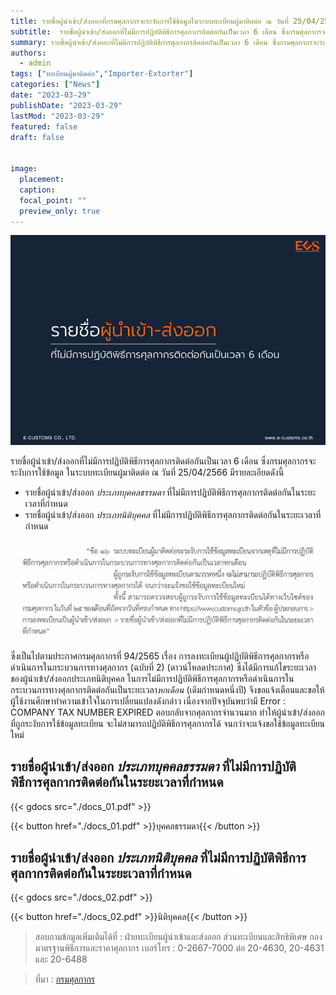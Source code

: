 ```yaml
---
title: รายชื่อผู้นำเข้า/ส่งออกที่กรมศุลกากรจะระงับการใช้ข้อมูลในระบบทะเบียนผู้มาติดต่อ ณ วันที่ 25/04/2566
subtitle:  รายชื่อผู้นำเข้า/ส่งออกที่ไม่มีการปฏิบัติพิธีการศุลกากรติดต่อกันเป็นเวลา 6 เดือน ซึ่งกรมศุลกากรจะระงับการใช้ข้อมูลในระบบทะเบียนผู้มาติดต่อ ณ วันที่ 25/04/2566 
summary: รายชื่อผู้นำเข้า/ส่งออกที่ไม่มีการปฏิบัติพิธีการศุลกากรติดต่อกันเป็นเวลา 6 เดือน ซึ่งกรมศุลกากรจะระงับการใช้ข้อมูลในระบบทะเบียนผู้มาติดต่อ ณ วันที่ 25/04/2566 
authors: 
  - admin
tags: ["ทะเบียนผู้มาติดต่อ","Importer-Extorter"]
categories: ["News"]
date: "2023-03-29"
publishDate: "2023-03-29"
lastMod: "2023-03-29"
featured: false
draft: false


image:
  placement:
  caption:
  focal_point: ""
  preview_only: true
---
```


![](featured.png)

รายชื่อผู้นำเข้า/ส่งออกที่ไม่มีการปฏิบัติพิธีการศุลกากรติดต่อกันเป็นเวลา 6 เดือน ซึ่งกรมศุลกากรจะระงับการใช้ข้อมูล ในระบบทะเบียนผู้มาติดต่อ ณ วันที่ 25/04/2566 มีรายละเอียดดังนี้

-	รายชื่อผู้นำเข้า/ส่งออก *ประเภทบุคคลธรรมดา* ที่ไม่มีการปฏิบัติพิธีการศุลกากรติดต่อกันในระยะเวลาที่กำหนด
-	รายชื่อผู้นำเข้า/ส่งออก *ประเภทนิติบุคคล* ที่ไม่มีการปฏิบัติพิธีการศุลกากรติดต่อกันในระยะเวลาที่กำหนด 

![](img.png)

ซึ่งเป็นไปตามประกาศกรมศุลกากรที่ 94/2565 เรื่อง การลงทะเบียนผู้ปฏิบัติพิธีการศุลกากรหรือดำเนินการในกระบวนการทางศุลกากร (ฉบับที่ 2) (ดาวน์โหลดประกาศ) ซึ่งได้มีการแก้ไขระยะเวลา ของผู้นำเข้า/ส่งออกประเภทนิติบุคคล ในการไม่มีการปฏิบัติพิธีการศุลกากรหรือดำเนินการในกระบวนการทางศุลกากรติดต่อกันเป็นระยะเวลา*หกเดือน* (เดิมกำหนดหนึ่งปี) จึงขอแจ้งเตือนและขอให้ผู้ใช้งานศึกษาทำความเข้าใจในการเปลี่ยนแปลงดังกล่าว เนื่องจากปัจจุบันพบว่ามี Error : COMPANY TAX NUMBER EXPIRED ตอบกลับจากศุลกากรจำนวนมาก ทำให้ผู้นำเข้า/ส่งออกที่ถูกระงับการใช้ข้อมูลทะเบียน จะไม่สามารถปฏิบัติพิธีการศุลกากรได้ จนกว่าจะแจ้งขอใช้ข้อมูลทะเบียนใหม่


## รายชื่อผู้นำเข้า/ส่งออก *ประเภทบุคคลธรรมดา* ที่ไม่มีการปฏิบัติพิธีการศุลกากรติดต่อกันในระยะเวลาที่กำหนด

{{< gdocs src="./docs_01.pdf" >}}



{{< button href="./docs_01.pdf" >}}บุคคลธรรมดา{{< /button >}}

## รายชื่อผู้นำเข้า/ส่งออก *ประเภทนิติบุคคล* ที่ไม่มีการปฏิบัติพิธีการศุลกากรติดต่อกันในระยะเวลาที่กำหนด

{{< gdocs src="./docs_02.pdf" >}}



{{< button href="./docs_02.pdf" >}}นิติบุคคล{{< /button >}}


> สอบถามข้อมูลเพิ่มเติมได้ที่ : ฝ่ายทะเบียนผู้นำเข้าและส่งออก ส่วนทะเบียนและสิทธิพิเศษ กองมาตรฐานพิธีการและราคาศุลกากร เบอร์โทร : 0-2667-7000 ต่อ 20-4630, 20-4631 และ 20-6488

> ที่มา : [กรมศุลกากร](https://www.customs.go.th/list_strc_download.php?ini_content=business_160426_01_160915_01_160915_04&ini_menu=menu_business_160421_01_160421_01&lang=th&root_left_menu=menu_business_160421_01_160421_01&left_menu=menu_business_160421_01_160421_01_160915_04)

